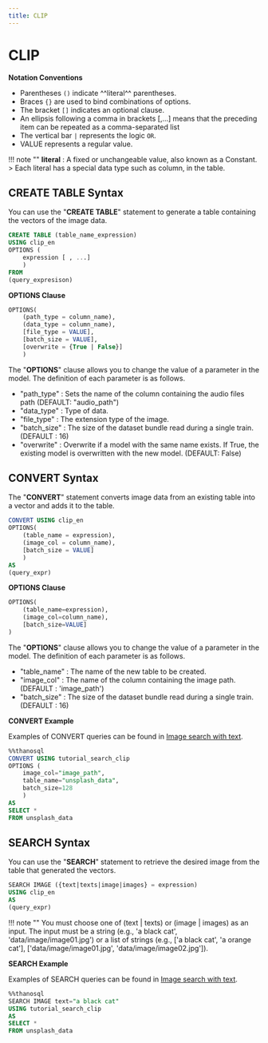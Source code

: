 ```yaml
---
title: CLIP
---
```


# __CLIP__

__Notation Conventions__

- Parentheses `()` indicate ^^literal^^ parentheses.
- Braces `{}` are used to bind combinations of options.
- The bracket `[]` indicates an optional clause.
- An ellipsis following a comma in brackets [,...] means that the preceding item can be repeated as a comma-separated list
- The vertical bar `|` represents the logic `OR`.
- VALUE represents a regular value.

!!! note ""
    __literal__ : A fixed or unchangeable value, also known as a Constant.
    > Each literal has a special data type such as column, in the table.

## __CREATE TABLE Syntax__

You can use the "__CREATE TABLE__" statement to generate a table containing the vectors of the image data.

```sql
CREATE TABLE (table_name_expression)
USING clip_en
OPTIONS (
    expression [ , ...]
    )
FROM
(query_expresison)
```

__OPTIONS Clause__

```sql
OPTIONS(
    (path_type = column_name),
    (data_type = column_name),
    [file_type = VALUE],
    [batch_size = VALUE],
    [overwrite = {True | False}]
    )
```

The "__OPTIONS__" clause allows you to change the value of a parameter in the model. The definition of each parameter is as follows.

- "path_type" : Sets the name of the column containing the audio files path (DEFAULT: "audio_path")
- "data_type" : Type of data.
- "file_type" : The extension type of the image.
- "batch_size" : The size of the dataset bundle read during a single train. (DEFAULT : 16)
- "overwrite" : Overwrite if a model with the same name exists. If True, the existing model is overwritten with the new model. (DEFAULT: False)

## __CONVERT Syntax__

The "__CONVERT__" statement converts image data from an existing table into a vector and adds it to the table.

```sql
CONVERT USING clip_en
OPTIONS(
    (table_name = expression),
    (image_col = column_name),
    [batch_size = VALUE]
    )
AS
(query_expr)
```

__OPTIONS Clause__

```sql
OPTIONS(
    (table_name=expression),
    (image_col=column_name),
    [batch_size=VALUE]
)
```

The "__OPTIONS__" clause allows you to change the value of a parameter in the model. The definition of each parameter is as follows.

- "table_name" : The name of the new table to be created.
- "image_col" : The name of the column containing the image path. (DEFAULT : 'image_path')
- "batch_size" : The size of the dataset bundle read during a single train. (DEFAULT : 16)

__CONVERT Example__

Examples of CONVERT queries can be found in [Image search with text](/en/tutorials/thanosql_search/image_search/search_image_by_text/).

```sql
%%thanosql
CONVERT USING tutorial_search_clip
OPTIONS (
    image_col="image_path",
    table_name="unsplash_data",
    batch_size=128
    )
AS
SELECT *
FROM unsplash_data
```

## __SEARCH Syntax__

You can use the "__SEARCH__" statement to retrieve the desired image from the table that generated the vectors.

```sql
SEARCH IMAGE ({text|texts|image|images} = expression)
USING clip_en
AS
(query_expr)
```

!!! note ""
    You must choose one of (text | texts) or (image | images) as an input. The input must be a string (e.g., 'a black cat', 'data/image/image01.jpg') or a list of strings (e.g., ['a black cat', 'a orange cat'], ['data/image/image01.jpg', 'data/image/image02.jpg']).

__SEARCH Example__

Examples of SEARCH queries can be found in [Image search with text](/en/tutorials/thanosql_search/image_search/search_image_by_text/).

```sql
%%thanosql
SEARCH IMAGE text="a black cat"
USING tutorial_search_clip
AS
SELECT *
FROM unsplash_data
```
